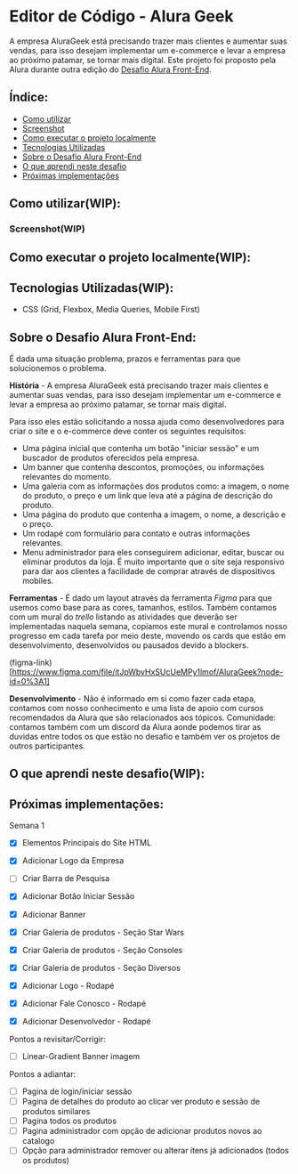 # Editor de Código - Alura Geek

A empresa AluraGeek está precisando trazer mais clientes e aumentar suas vendas, para isso desejam implementar um e-commerce e levar a empresa ao próximo patamar, se tornar mais digital.
Este projeto foi proposto pela Alura durante outra edição do [Desafio Alura Front-End](#Sobre-o-desafio-alura-front-end).

## Índice:

- [Como utilizar](#Como-utilizar)
 - [Screenshot](#Screenshot)
  - [Como executar o projeto localmente](#Como-executar-o-projeto-localmente)
- [Tecnologias Utilizadas](#Tecnologias-utilizadas)
- [Sobre o Desafio Alura Front-End](#Sobre-o-desafio-alura-front-end)
- [O que aprendi neste desafio](#O-que-aprendi-neste-desafio)
- [Próximas implementações](#Próximas-implementações)

## Como utilizar(WIP):

### Screenshot(WIP)

## Como executar o projeto localmente(WIP):

## Tecnologias Utilizadas(WIP):

- CSS (Grid, Flexbox, Media Queries, Mobile First)

## Sobre o Desafio Alura Front-End:

É dada uma situação problema, prazos e ferramentas para que solucionemos o problema.

**História** - A empresa AluraGeek está precisando trazer mais clientes e aumentar suas vendas, para isso desejam implementar um e-commerce e levar a empresa ao próximo patamar, se tornar mais digital.

Para isso eles estão solicitando a nossa ajuda como desenvolvedores para criar o site e o e-commerce deve conter os seguintes requisitos:
- Uma página inicial que contenha um botão "iniciar sessão" e um buscador de produtos oferecidos pela empresa.
- Um banner que contenha descontos, promoções, ou informações relevantes do momento.
- Uma galeria com as informações dos produtos como: a imagem, o nome do produto, o preço e um link que leva até a página de descrição do produto.
- Uma página do produto que contenha a imagem, o nome, a descrição e o preço.
- Um rodapé com formulário para contato e outras informações relevantes.
- Menu administrador para eles conseguirem adicionar, editar, buscar ou eliminar produtos da loja.
É muito importante que o site seja responsivo para dar aos clientes a facilidade de comprar através de dispositivos mobiles.

**Ferramentas** - É dado um layout através da ferramenta *Figma* para que usemos como base para as cores, tamanhos, estilos. Também contamos com um mural do *trello* listando as atividades que deverão ser implementadas naquela semana, copiamos este mural e controlamos nosso progresso em cada tarefa por meio deste, movendo os cards que estão em desenvolvimento, desenvolvidos ou pausados devido a blockers.

(figma-link)[https://www.figma.com/file/itJpWbvHxSUcUeMPy1lmof/AluraGeek?node-id=0%3A1]

**Desenvolvimento** - Não é informado em si como fazer cada etapa, contamos com nosso conhecimento e uma lista de apoio com cursos recomendados da Alura que são relacionados aos tópicos. Comunidade: contamos também com um discord da Alura aonde podemos tirar as duvidas entre todos os que estão no desafio e também ver os projetos de outros participantes.

## O que aprendi neste desafio(WIP):

## Próximas implementações:

Semana 1
- [x] Elementos Principais do Site HTML
- [x] Adicionar Logo da Empresa
- [ ] Criar Barra de Pesquisa
- [x] Adicionar Botão Iniciar Sessão
- [x] Adicionar Banner
- [x] Criar Galeria de produtos - Seção Star Wars
- [x] Criar Galeria de produtos - Seção Consoles
- [x] Criar Galeria de produtos - Seção Diversos
- [x] Adicionar Logo - Rodapé
- [x] Adicionar Fale Conosco - Rodapé
- [x] Adicionar Desenvolvedor - Rodapé


Pontos a revisitar/Corrigir:
- [ ] Linear-Gradient Banner imagem

Pontos a adiantar:
- [ ] Pagina de login/iniciar sessão
- [ ] Pagina de detalhes do produto ao clicar ver produto e sessão de produtos similares
- [ ] Pagina todos os produtos
- [ ] Pagina administrador com opção de adicionar produtos novos ao catalogo
- [ ] Opção para administrador remover ou alterar itens já adicionados (todos os produtos)